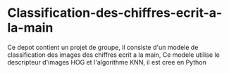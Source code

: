 # Classification-des-chiffres-ecrit-a-la-main
Ce depot contient un projet de groupe, il consiste d'un modele de classification des images des chiffres ecrit a la main, Ce modele utilise le descripteur d'images HOG et l'algorithme KNN, il est cree en Python
